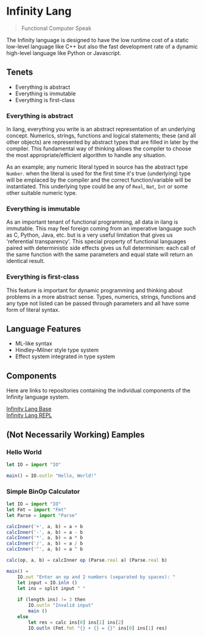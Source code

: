 # Infinity Lang
> Functional Computer Speak

The Infinity language is designed to have the low runtime cost of a static low-level language like C++ but also the fast development rate of a dynamic high-level language like Python or Javascript.

## Tenets

- Everything is abstract
- Everything is immutable
- Everything is first-class

### Everything is abstract

In ilang, everything you write is an abstract representation of an underlying concept. Numerics, strings, functions and logical statements; these (and all other objects) are represented by abstract types that are filled in later by the compiler. This fundamental way of thinking allows the compiler to choose the most appropriate/efficient algorithm to handle any situation.

As an example; any numeric literal typed in source has the abstract type `Number`. when the literal is used for the first time it's true (underlying) type will be emplaced by the compiler and the correct function/variable will be instantiated. This underlying type could be any of `Real`, `Nat`, `Int` or some other suitable numeric type.

### Everything is immutable

As an important tenant of functional programming, all data in ilang is immutable. This may feel foreign coming from an imperative language such as C, Python, Java, etc. but is a very useful limitation that gives us 'referential transparency'. This special property of functional languages paired with deterministic side effects gives us full determinism: each call of the same function with the same parameters and equal state will return an identical result.

### Everything is first-class

This feature is important for dynamic programming and thinking about problems in a more abstract sense. Types, numerics, strings, functions and any type not listed can be passed through parameters and all have some form of literal syntax.

## Language Features

- ML-like syntax
- Hindley–Milner style type system
- Effect system integrated in type system

## Components
Here are links to repositories containing the individual components of the Infinity language system.

[Infinity Lang Base](https://github.com/RamblingMadMan/ilang-base)  
[Infinity Lang REPL](https://github.com/RamblingMadMan/ilang-repl)  

## (Not Necessarily Working) Eamples

### Hello World
```javascript
let IO = import "IO"

main() = IO.outln "Hello, World!"
```

### Simple BinOp Calculator
```javascript
let IO = import "IO"
let Fmt = import "Fmt"
let Parse = import "Parse"

calcInner('+', a, b) = a + b
calcInner('-', a, b) = a - b
calcInner('*', a, b) = a * b
calcInner('/', a, b) = a / b
calcInner('^', a, b) = a ^ b

calc(op, a, b) = calcInner op (Parse.real a) (Parse.real b)

main() =
    IO.out "Enter an op and 2 numbers (separated by spaces): "
    let input = IO.inln ()
    let ins = split input " "
    
    if (length ins) != 3 then
        IO.outln "Invalid input"
        main ()
    else
        let res = calc ins[0] ins[1] ins[2]
        IO.outln (Fmt.fmt "{} + {} = {}" ins[0] ins[1] res)
```
